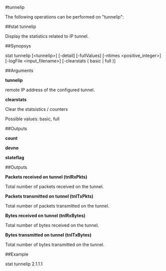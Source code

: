 #tunnelip

The following operations can be performed on "tunnelip":


##stat tunnelip

Display the statistics related to IP tunnel.


##Synopsys

stat tunnelip [&lt;tunnelip>] [-detail] [-fullValues] [-ntimes &lt;positive_integer>] [-logFile &lt;input_filename>] [-clearstats ( basic | full )]


##Arguments

<b>tunnelip</b>
remote IP address of the configured tunnel.

<b>clearstats</b>
Clear the statsistics / counters
Possible values: basic, full



##Outputs

<b>count</b>

<b>devno</b>

<b>stateflag</b>



##Outputs

<b>Packets received on tunnel (tnlRxPkts)</b>
Total number of packets received on the tunnel.

<b>Packets transmitted on tunnel (tnlTxPkts)</b>
Total number of packets transmitted on the tunnel.

<b>Bytes received on tunnel (tnlRxBytes)</b>
Total number of bytes received on the tunnel.

<b>Bytes transmitted on tunnel (tnlTxBytes)</b>
Total number of bytes transmitted on the tunnel.



##Example

stat tunnelip 2.1.1.1

